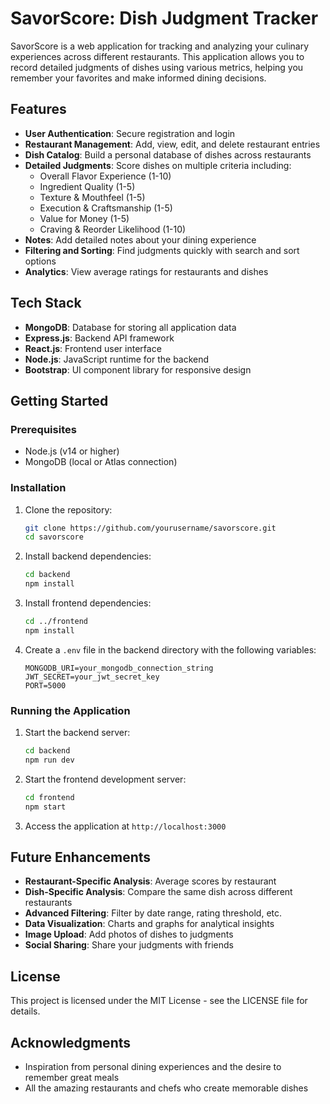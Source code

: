 # SavorScore: Dish Judgment Tracker

SavorScore is a web application for tracking and analyzing your culinary experiences across different restaurants. This application allows you to record detailed judgments of dishes using various metrics, helping you remember your favorites and make informed dining decisions.

## Features

- **User Authentication**: Secure registration and login
- **Restaurant Management**: Add, view, edit, and delete restaurant entries
- **Dish Catalog**: Build a personal database of dishes across restaurants
- **Detailed Judgments**: Score dishes on multiple criteria including:
  - Overall Flavor Experience (1-10)
  - Ingredient Quality (1-5)
  - Texture & Mouthfeel (1-5)
  - Execution & Craftsmanship (1-5)
  - Value for Money (1-5)
  - Craving & Reorder Likelihood (1-10)
- **Notes**: Add detailed notes about your dining experience
- **Filtering and Sorting**: Find judgments quickly with search and sort options
- **Analytics**: View average ratings for restaurants and dishes

## Tech Stack

- **MongoDB**: Database for storing all application data
- **Express.js**: Backend API framework
- **React.js**: Frontend user interface
- **Node.js**: JavaScript runtime for the backend
- **Bootstrap**: UI component library for responsive design

## Getting Started

### Prerequisites

- Node.js (v14 or higher)
- MongoDB (local or Atlas connection)

### Installation

1. Clone the repository:

   ```bash
   git clone https://github.com/yourusername/savorscore.git
   cd savorscore
   ```

2. Install backend dependencies:

   ```bash
   cd backend
   npm install
   ```

3. Install frontend dependencies:

   ```bash
   cd ../frontend
   npm install
   ```

4. Create a `.env` file in the backend directory with the following variables:

   ```env
   MONGODB_URI=your_mongodb_connection_string
   JWT_SECRET=your_jwt_secret_key
   PORT=5000
   ```

### Running the Application

1. Start the backend server:

   ```bash
   cd backend
   npm run dev
   ```

2. Start the frontend development server:

   ```bash
   cd frontend
   npm start
   ```

3. Access the application at `http://localhost:3000`

## Future Enhancements

- **Restaurant-Specific Analysis**: Average scores by restaurant
- **Dish-Specific Analysis**: Compare the same dish across different restaurants
- **Advanced Filtering**: Filter by date range, rating threshold, etc.
- **Data Visualization**: Charts and graphs for analytical insights
- **Image Upload**: Add photos of dishes to judgments
- **Social Sharing**: Share your judgments with friends

## License

This project is licensed under the MIT License - see the LICENSE file for details.

## Acknowledgments

- Inspiration from personal dining experiences and the desire to remember great meals
- All the amazing restaurants and chefs who create memorable dishes
